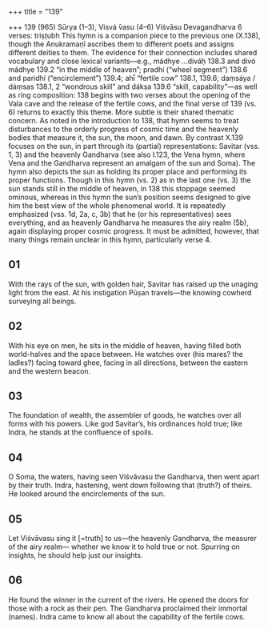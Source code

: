 +++
title = "139"

+++
139 (965)
Sūrya (1–3), Visvá ̄vasu (4–6)
Viśvāsu Devagandharva
6 verses: triṣṭubh
This hymn is a companion piece to the previous one (X.138), though the Anukramaṇī ascribes them to different poets and assigns different deities to them. The evidence for their connection includes shared vocabulary and close lexical variants—e.g.,  mádhye ...diváḥ 138.3 and divó mádhye 139.2  “in the middle of heaven”; pradhí (“wheel segment”) 138.6 and paridhí (“encirclement”) 139.4; ahī́ “fertile cow”  138.1, 139.6; daṃsáya / dáṃsas 138.1, 2 “wondrous skill” and dákṣa 139.6 “skill,  capability”—as well as ring composition:  138 begins with two verses about the  opening of the Vala cave and the release of the fertile cows, and the final verse of  139 (vs. 6) returns to exactly this theme.
More subtle is their shared thematic concern. As noted in the introduction to  138, that hymn seems to treat disturbances to the orderly progress of cosmic time  and the heavenly bodies that measure it, the sun, the moon, and dawn. By contrast  X.139 focuses on the sun, in part through its (partial) representations: Savitar (vss.  1, 3) and the heavenly Gandharva (see also I.123, the Vena hymn, where Vena and  the Gandharva represent an amalgam of the sun and Soma). The hymn also depicts  the sun as holding its proper place and performing its proper functions. Though in  this hymn (vs. 2) as in the last one (vs. 3) the sun stands still in the middle of heaven,  in 138 this stoppage seemed ominous, whereas in this hymn the sun’s position seems  designed to give him the best view of the whole phenomenal world. It is repeatedly  emphasized (vss. 1d, 2a, c, 3b) that he (or his representatives) sees everything, and  as heavenly Gandharva he measures the airy realm (5b), again displaying proper  cosmic progress.
It must be admitted, however, that many things remain unclear in this hymn,  particularly verse 4.
## 01
With the rays of the sun, with golden hair, Savitar has raised up the  unaging light from the east.
At his instigation Pūṣan travels—the knowing cowherd surveying all  beings.
## 02
With his eye on men, he sits in the middle of heaven, having filled both  world-halves and the space between.
He watches over (his mares? the ladles?) facing toward ghee, facing in all  directions, between the eastern and the western beacon.
## 03
The foundation of wealth, the assembler of goods, he watches over all  forms with his powers.
Like god Savitar’s, his ordinances hold true; like Indra, he stands at the  confluence of spoils.
## 04
O Soma, the waters, having seen Viśvāvasu the Gandharva, then went  apart by their truth.
Indra, hastening, went down following that (truth?) of theirs. He looked  around the encirclements of the sun.
## 05
Let Viśvāvasu sing it [=truth] to us—the heavenly Gandharva, the  measurer of the airy realm—
whether we know it to hold true or not. Spurring on insights, he should  help just our insights.

## 06
He found the winner in the current of the rivers. He opened the doors for  those with a rock as their pen.
The Gandharva proclaimed their immortal (names). Indra came to know  all about the capability of the fertile cows.
